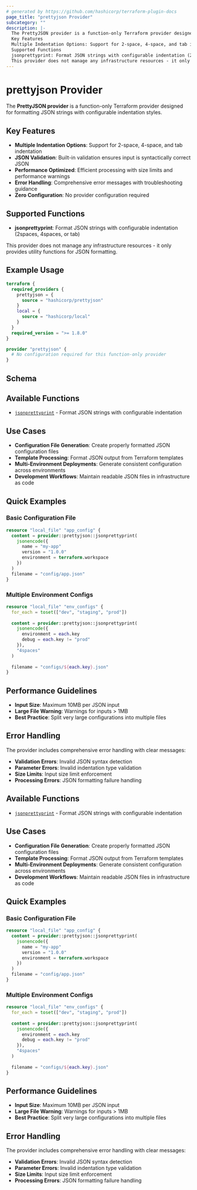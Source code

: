 ```yaml
---
# generated by https://github.com/hashicorp/terraform-plugin-docs
page_title: "prettyjson Provider"
subcategory: ""
description: |-
  The PrettyJSON provider is a function-only Terraform provider designed for formatting JSON strings with configurable indentation styles.
  Key Features
  Multiple Indentation Options: Support for 2-space, 4-space, and tab indentationJSON Validation: Built-in validation ensures input is syntactically correct JSONPerformance Optimized: Efficient processing with size limits and performance warningsError Handling: Comprehensive error messages with troubleshooting guidanceZero Configuration: No provider configuration required
  Supported Functions
  jsonprettyprint: Format JSON strings with configurable indentation (2spaces, 4spaces, or tab)
  This provider does not manage any infrastructure resources - it only provides utility functions for JSON formatting.
---
```


# prettyjson Provider

The **PrettyJSON provider** is a function-only Terraform provider designed for formatting JSON strings with configurable indentation styles.

## Key Features

- **Multiple Indentation Options**: Support for 2-space, 4-space, and tab indentation
- **JSON Validation**: Built-in validation ensures input is syntactically correct JSON
- **Performance Optimized**: Efficient processing with size limits and performance warnings
- **Error Handling**: Comprehensive error messages with troubleshooting guidance
- **Zero Configuration**: No provider configuration required

## Supported Functions

- **jsonprettyprint**: Format JSON strings with configurable indentation (2spaces, 4spaces, or tab)

This provider does not manage any infrastructure resources - it only provides utility functions for JSON formatting.

## Example Usage

```terraform
terraform {
  required_providers {
    prettyjson = {
      source = "hashicorp/prettyjson"
    }
    local = {
      source = "hashicorp/local"
    }
  }
  required_version = ">= 1.8.0"
}

provider "prettyjson" {
  # No configuration required for this function-only provider
}
```

<!-- schema generated by tfplugindocs -->
## Schema

## Available Functions

- [`jsonprettyprint`](functions/jsonprettyprint.md) - Format JSON strings with configurable indentation

## Use Cases

- **Configuration File Generation**: Create properly formatted JSON configuration files
- **Template Processing**: Format JSON output from Terraform templates  
- **Multi-Environment Deployments**: Generate consistent configuration across environments
- **Development Workflows**: Maintain readable JSON files in infrastructure as code

## Quick Examples

### Basic Configuration File

```terraform
resource "local_file" "app_config" {
  content = provider::prettyjson::jsonprettyprint(
    jsonencode({
      name = "my-app"
      version = "1.0.0"
      environment = terraform.workspace
    })
  )
  filename = "config/app.json"
}
```

### Multiple Environment Configs

```terraform
resource "local_file" "env_configs" {
  for_each = toset(["dev", "staging", "prod"])
  
  content = provider::prettyjson::jsonprettyprint(
    jsonencode({
      environment = each.key
      debug = each.key != "prod"
    }),
    "4spaces"
  )
  
  filename = "configs/${each.key}.json"
}
```

## Performance Guidelines

- **Input Size**: Maximum 10MB per JSON input
- **Large File Warning**: Warnings for inputs > 1MB
- **Best Practice**: Split very large configurations into multiple files

## Error Handling

The provider includes comprehensive error handling with clear messages:

- **Validation Errors**: Invalid JSON syntax detection
- **Parameter Errors**: Invalid indentation type validation
- **Size Limits**: Input size limit enforcement
- **Processing Errors**: JSON formatting failure handling

## Available Functions

- [`jsonprettyprint`](functions/jsonprettyprint.md) - Format JSON strings with configurable indentation

## Use Cases

- **Configuration File Generation**: Create properly formatted JSON configuration files
- **Template Processing**: Format JSON output from Terraform templates  
- **Multi-Environment Deployments**: Generate consistent configuration across environments
- **Development Workflows**: Maintain readable JSON files in infrastructure as code

## Quick Examples

### Basic Configuration File

```terraform
resource "local_file" "app_config" {
  content = provider::prettyjson::jsonprettyprint(
    jsonencode({
      name = "my-app"
      version = "1.0.0"
      environment = terraform.workspace
    })
  )
  filename = "config/app.json"
}
```

### Multiple Environment Configs

```terraform
resource "local_file" "env_configs" {
  for_each = toset(["dev", "staging", "prod"])
  
  content = provider::prettyjson::jsonprettyprint(
    jsonencode({
      environment = each.key
      debug = each.key != "prod"
    }),
    "4spaces"
  )
  
  filename = "configs/${each.key}.json"
}
```

## Performance Guidelines

- **Input Size**: Maximum 10MB per JSON input
- **Large File Warning**: Warnings for inputs > 1MB
- **Best Practice**: Split very large configurations into multiple files

## Error Handling

The provider includes comprehensive error handling with clear messages:

- **Validation Errors**: Invalid JSON syntax detection
- **Parameter Errors**: Invalid indentation type validation
- **Size Limits**: Input size limit enforcement
- **Processing Errors**: JSON formatting failure handling
